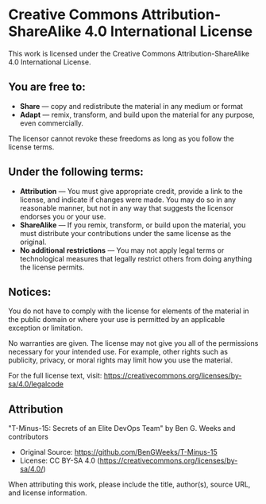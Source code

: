 # Creative Commons Attribution-ShareAlike 4.0 International License

This work is licensed under the Creative Commons Attribution-ShareAlike 4.0 International License.

## You are free to:

- **Share** — copy and redistribute the material in any medium or format
- **Adapt** — remix, transform, and build upon the material for any purpose, even commercially.

The licensor cannot revoke these freedoms as long as you follow the license terms.

## Under the following terms:

- **Attribution** — You must give appropriate credit, provide a link to the license, and indicate if changes were made. You may do so in any reasonable manner, but not in any way that suggests the licensor endorses you or your use.
- **ShareAlike** — If you remix, transform, or build upon the material, you must distribute your contributions under the same license as the original.
- **No additional restrictions** — You may not apply legal terms or technological measures that legally restrict others from doing anything the license permits.

## Notices:

You do not have to comply with the license for elements of the material in the public domain or where your use is permitted by an applicable exception or limitation.

No warranties are given. The license may not give you all of the permissions necessary for your intended use. For example, other rights such as publicity, privacy, or moral rights may limit how you use the material.

For the full license text, visit:
https://creativecommons.org/licenses/by-sa/4.0/legalcode

## Attribution

"T-Minus-15: Secrets of an Elite DevOps Team" by Ben G. Weeks and contributors
- Original Source: https://github.com/BenGWeeks/T-Minus-15
- License: CC BY-SA 4.0 (https://creativecommons.org/licenses/by-sa/4.0/)

When attributing this work, please include the title, author(s), source URL, and license information.
